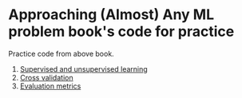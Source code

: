 # Approaching (Almost) Any ML problem book's code for practice

Practice code from above book. 

1. [Supervised and unsupervised learning](/1_Supervised_Unsupervised_Learning/)
2. [Cross validation](/2_Cross_Validation/)
3. [Evaluation metrics](/3_Evaluation_Metrics/)